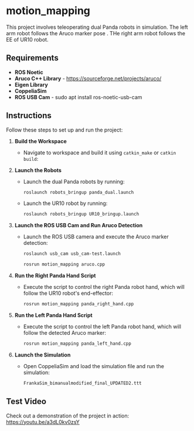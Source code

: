 

#  motion_mapping

This project involves teleoperating dual Panda robots in simulation. The left arm robot follows the Aruco marker pose . THe right arm robot follows the EE of UR10  robot.

## Requirements

- **ROS Noetic**
- **Aruco C++ Library** - https://sourceforge.net/projects/aruco/
- **Eigen Library**
- **CoppeliaSim** 
- **ROS USB Cam** - sudo apt install ros-noetic-usb-cam

## Instructions

Follow these steps to set up and run the project:

1. **Build the Workspace**
   - Navigate to workspace and build it using `catkin_make` or `catkin build`:
   

2. **Launch the Robots**
   - Launch the dual Panda robots by running:
     ```sh
     roslaunch robots_bringup panda_dual.launch
     ```
   - Launch the UR10 robot by running:
     ```sh
     roslaunch robots_bringup UR10_bringup.launch
     ```

3. **Launch the ROS USB Cam and Run Aruco Detection**
   - Launch the ROS USB camera and execute the Aruco marker detection:
     ```sh
     roslaunch usb_cam usb_cam-test.launch
      ```
     ```sh
     rosrun motion_mapping aruco.cpp
     ```

5. **Run the Right Panda Hand Script**
   - Execute the script to control the right Panda robot hand, which will follow the UR10 robot's end-effector:
     ```sh
     rosrun motion_mapping panda_right_hand.cpp
     ```

6. **Run the Left Panda Hand Script**
   - Execute the script to control the left Panda robot hand, which will follow the detected Aruco marker:
     ```sh
     rosrun motion_mapping panda_left_hand.cpp
     ```
7. **Launch the Simulation**
   - Open CoppeliaSim and load the simulation file and run the simulation:
      ```sh
      FrankaSim_bimanualmodified_final_UPDATED2.ttt
      ```
 

## Test Video

Check out a demonstration of the project in action: https://youtu.be/a3dL0kv0zsY
